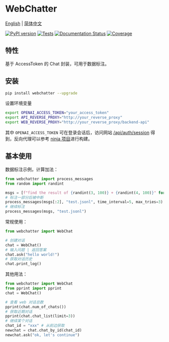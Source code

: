# WebChatter

[English](README-EN.md) | [简体中文](README.md)

[![PyPI version](https://img.shields.io/pypi/v/webchatter.svg)](https://pypi.python.org/pypi/webchatter)
[![Tests](https://github.com/cubenlp/webchatter/actions/workflows/test.yml/badge.svg)](https://github.com/cubenlp/webchatter/actions/workflows/test.yml/)
[![Documentation Status](https://img.shields.io/badge/docs-github_pages-blue.svg)](https://apicall.wzhecnu.cn)
[![Coverage](https://codecov.io/gh/cubenlp/webchatter/branch/main/graph/badge.svg)](https://codecov.io/gh/cubenlp/webchatter)


## 特性

基于 AccessToken 的 Chat 封装，可用于数据标注。

## 安装

```bash
pip install webchatter --upgrade
```

设置环境变量
```bash
export OPENAI_ACCESS_TOKEN="your_access_token"
export API_REVERSE_PROXY="http://your_reverse_proxy"
export WEB_REVERSE_PROXY="http://your_reverse_proxy/backend-api"
```

其中 `OPENAI_ACCESS_TOKEN` 可在登录会话后，访问网站 [/api/auth/session](https://chat.openai.com/api/auth/session) 得到，反向代理可以参考 [ninja 项目](https://github.com/gngpp/ninja/)进行构建。

## 基本使用

数据标注示例，计算加法：
```py
from webchatter import process_messages
from random import randint

msgs = [f"find the result of {randint(3, 100)} + {randint(4, 100)}" for _ in range(4)]
# 标注一部分后被中断
process_messages(msgs[:2], "test.jsonl", time_interval=5, max_tries=3)
# 继续标注
process_messages(msgs, "test.jsonl")
```

常规使用：

```py
from webchatter import WebChat

# 创建对话
chat = WebChat()
# 输入问题 | 返回答案
chat.ask("hello world!")
# 获取对话历史
chat.print_log()
```

其他用法：

```py
from webchatter import WebChat
from pprint import pprint
chat = WebChat()

# 查看 web 对话总数
pprint(chat.num_of_chats())
# 获取近期对话
pprint(chat.chat_list(limit=3))
# 继续某个对话
chat_id = "xxx" # 从前边获取
newchat = chat.chat_by_id(chat_id)
newchat.ask("ok, let's continue")
```
